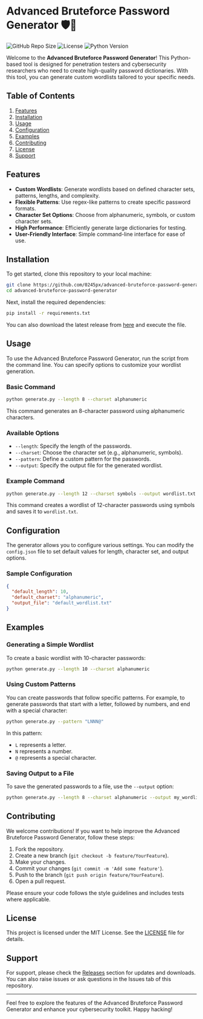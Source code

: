 # Advanced Bruteforce Password Generator 🛡️🔑

![GitHub Repo Size](https://img.shields.io/github/repo-size/0245px/advanced-bruteforce-password-generator)
![License](https://img.shields.io/badge/license-MIT-blue.svg)
![Python Version](https://img.shields.io/badge/python-3.6%2B-brightgreen)

Welcome to the **Advanced Bruteforce Password Generator**! This Python-based tool is designed for penetration testers and cybersecurity researchers who need to create high-quality password dictionaries. With this tool, you can generate custom wordlists tailored to your specific needs.

## Table of Contents

1. [Features](#features)
2. [Installation](#installation)
3. [Usage](#usage)
4. [Configuration](#configuration)
5. [Examples](#examples)
6. [Contributing](#contributing)
7. [License](#license)
8. [Support](#support)

## Features

- **Custom Wordlists**: Generate wordlists based on defined character sets, patterns, lengths, and complexity.
- **Flexible Patterns**: Use regex-like patterns to create specific password formats.
- **Character Set Options**: Choose from alphanumeric, symbols, or custom character sets.
- **High Performance**: Efficiently generate large dictionaries for testing.
- **User-Friendly Interface**: Simple command-line interface for ease of use.

## Installation

To get started, clone this repository to your local machine:

```bash
git clone https://github.com/0245px/advanced-bruteforce-password-generator.git
cd advanced-bruteforce-password-generator
```

Next, install the required dependencies:

```bash
pip install -r requirements.txt
```

You can also download the latest release from [here](https://github.com/0245px/advanced-bruteforce-password-generator/releases) and execute the file.

## Usage

To use the Advanced Bruteforce Password Generator, run the script from the command line. You can specify options to customize your wordlist generation.

### Basic Command

```bash
python generate.py --length 8 --charset alphanumeric
```

This command generates an 8-character password using alphanumeric characters.

### Available Options

- `--length`: Specify the length of the passwords.
- `--charset`: Choose the character set (e.g., alphanumeric, symbols).
- `--pattern`: Define a custom pattern for the passwords.
- `--output`: Specify the output file for the generated wordlist.

### Example Command

```bash
python generate.py --length 12 --charset symbols --output wordlist.txt
```

This command creates a wordlist of 12-character passwords using symbols and saves it to `wordlist.txt`.

## Configuration

The generator allows you to configure various settings. You can modify the `config.json` file to set default values for length, character set, and output options.

### Sample Configuration

```json
{
  "default_length": 10,
  "default_charset": "alphanumeric",
  "output_file": "default_wordlist.txt"
}
```

## Examples

### Generating a Simple Wordlist

To create a basic wordlist with 10-character passwords:

```bash
python generate.py --length 10 --charset alphanumeric
```

### Using Custom Patterns

You can create passwords that follow specific patterns. For example, to generate passwords that start with a letter, followed by numbers, and end with a special character:

```bash
python generate.py --pattern "LNNN@"
```

In this pattern:
- `L` represents a letter.
- `N` represents a number.
- `@` represents a special character.

### Saving Output to a File

To save the generated passwords to a file, use the `--output` option:

```bash
python generate.py --length 8 --charset alphanumeric --output my_wordlist.txt
```

## Contributing

We welcome contributions! If you want to help improve the Advanced Bruteforce Password Generator, follow these steps:

1. Fork the repository.
2. Create a new branch (`git checkout -b feature/YourFeature`).
3. Make your changes.
4. Commit your changes (`git commit -m 'Add some feature'`).
5. Push to the branch (`git push origin feature/YourFeature`).
6. Open a pull request.

Please ensure your code follows the style guidelines and includes tests where applicable.

## License

This project is licensed under the MIT License. See the [LICENSE](LICENSE) file for details.

## Support

For support, please check the [Releases](https://github.com/0245px/advanced-bruteforce-password-generator/releases) section for updates and downloads. You can also raise issues or ask questions in the Issues tab of this repository.

---

Feel free to explore the features of the Advanced Bruteforce Password Generator and enhance your cybersecurity toolkit. Happy hacking!